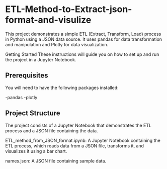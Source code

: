 # ETL-Method-to-Extract-json-format-and-visulize

This project demonstrates a simple ETL (Extract, Transform, Load) process in Python using a JSON data source. It uses pandas for data transformation and manipulation and Plotly for data visualization.

Getting Started
These instructions will guide you on how to set up and run the project in a Jupyter Notebook.

## Prerequisites
You will need to have the following packages installed:

-pandas 
-plotly

## Project Structure
The project consists of a Jupyter Notebook that demonstrates the ETL process and a JSON file containing the data.

ETL_method_from_JSON_format.ipynb: A Jupyter Notebook containing the ETL process, which reads data from a JSON file, transforms it, and visualizes it using a bar chart.

names.json: A JSON file containing sample data.

